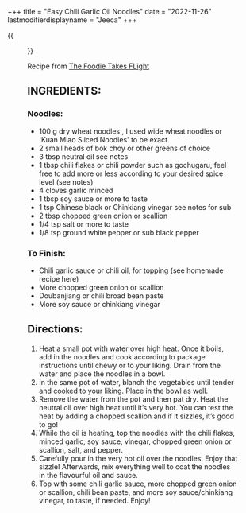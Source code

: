 +++
title = "Easy Chili Garlic Oil Noodles"
date = "2022-11-26"
lastmodifierdisplayname = "Jeeca"
+++

{{<figure src="/images/chili-garlic-oil-noodles-9-683x1024.webp ">}}

Recipe from [The Foodie Takes FLight](https://thefoodietakesflight.com/easy-chili-garlic-oil-noodles/)

## INGREDIENTS:

### Noodles:

* 100 g dry wheat noodles , I used wide wheat noodles or 'Kuan Miao Sliced Noodles' to be exact
* 2 small heads of bok choy or other greens of choice
* 3 tbsp neutral oil see notes
* 1 tbsp chili flakes or chili powder such as gochugaru, feel free to add more or less according to your desired spice level (see notes)
* 4 cloves garlic minced
* 1 tbsp soy sauce or more to taste
* 1 tsp Chinese black or Chinkiang vinegar see notes for sub
* 2 tbsp chopped green onion or scallion
* 1/4 tsp salt or more to taste
* 1/8 tsp ground white pepper or sub black pepper

### To Finish:

* Chili garlic sauce or chili oil, for topping (see homemade recipe here)
* More chopped green onion or scallion
* Doubanjiang or chili broad bean paste
* More soy sauce or chinkiang vinegar

## Directions:

1. Heat a small pot with water over high heat. Once it boils, add in the noodles and cook according to package instructions until chewy or to your liking. Drain from the water and place the noodles in a bowl.
1. In the same pot of water, blanch the vegetables until tender and cooked to your liking. Place in the bowl as well.
1. Remove the water from the pot and then pat dry. Heat the neutral oil over high heat until it’s very hot. You can test the heat by adding a chopped scallion and if it sizzles, it’s good to go!
1. While the oil is heating, top the noodles with the chili flakes, minced garlic, soy sauce, vinegar, chopped green onion or scallion, salt, and pepper.
1. Carefully pour in the very hot oil over the noodles. Enjoy that sizzle! Afterwards, mix everything well to coat the noodles in the flavourful oil and sauce.
1. Top with some chili garlic sauce, more chopped green onion or scallion, chili bean paste, and more soy sauce/chinkiang vinegar, to taste, if needed. Enjoy!